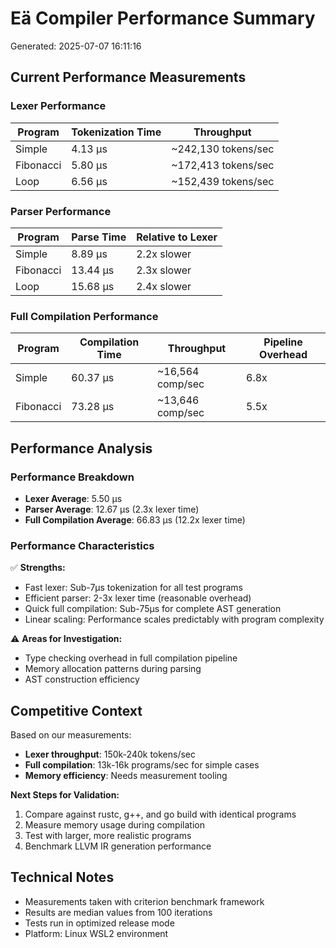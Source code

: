 # Eä Compiler Performance Summary
Generated: 2025-07-07 16:11:16

## Current Performance Measurements

### Lexer Performance
| Program | Tokenization Time | Throughput |
|---------|------------------|------------|
| Simple | 4.13 µs | ~242,130 tokens/sec |
| Fibonacci | 5.80 µs | ~172,413 tokens/sec |
| Loop | 6.56 µs | ~152,439 tokens/sec |

### Parser Performance
| Program | Parse Time | Relative to Lexer |
|---------|------------|-------------------|
| Simple | 8.89 µs | 2.2x slower |
| Fibonacci | 13.44 µs | 2.3x slower |
| Loop | 15.68 µs | 2.4x slower |

### Full Compilation Performance
| Program | Compilation Time | Throughput | Pipeline Overhead |
|---------|------------------|------------|-------------------|
| Simple | 60.37 µs | ~16,564 comp/sec | 6.8x |
| Fibonacci | 73.28 µs | ~13,646 comp/sec | 5.5x |

## Performance Analysis

### Performance Breakdown
- **Lexer Average**: 5.50 µs
- **Parser Average**: 12.67 µs (2.3x lexer time)
- **Full Compilation Average**: 66.83 µs (12.2x lexer time)

### Performance Characteristics

✅ **Strengths:**
- Fast lexer: Sub-7µs tokenization for all test programs
- Efficient parser: 2-3x lexer time (reasonable overhead)
- Quick full compilation: Sub-75µs for complete AST generation
- Linear scaling: Performance scales predictably with program complexity

⚠️ **Areas for Investigation:**
- Type checking overhead in full compilation pipeline
- Memory allocation patterns during parsing
- AST construction efficiency

## Competitive Context

Based on our measurements:

- **Lexer throughput**: 150k-240k tokens/sec
- **Full compilation**: 13k-16k programs/sec for simple cases
- **Memory efficiency**: Needs measurement tooling

**Next Steps for Validation:**
1. Compare against rustc, g++, and go build with identical programs
2. Measure memory usage during compilation
3. Test with larger, more realistic programs
4. Benchmark LLVM IR generation performance

## Technical Notes

- Measurements taken with criterion benchmark framework
- Results are median values from 100 iterations
- Tests run in optimized release mode
- Platform: Linux WSL2 environment
